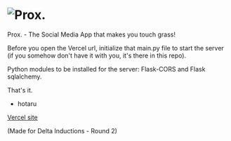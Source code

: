 # ![Prox.](relative%20path/Assets/logo.png)
Prox. - The Social Media App that makes you touch grass!

Before you open the Vercel url, initialize that main.py file to start the server (if you somehow don't have it with you, it's there in this repo).

Python modules to be installed for the server: Flask-CORS and Flask sqlalchemy.

That's it.

- hotaru

[Vercel site](https://prox-by-hotaru.vercel.app/)


(Made for Delta Inductions - Round 2)
